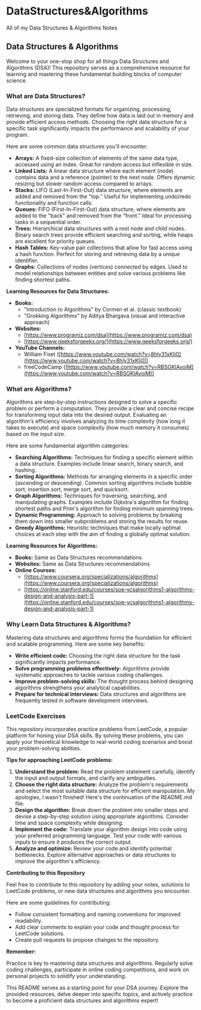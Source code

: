 # DataStructures&Algorithms

All of my Data Structures & Algorithms Notes

## Data Structures & Algorithms

Welcome to your one-stop shop for all things Data Structures and Algorithms (DSA)! This repository serves as a comprehensive resource for learning and mastering these fundamental building blocks of computer science.

### What are Data Structures?

Data structures are specialized formats for organizing, processing, retrieving, and storing data. They define how data is laid out in memory and provide efficient access methods. Choosing the right data structure for a specific task significantly impacts the performance and scalability of your program.

Here are some common data structures you'll encounter:

* **Arrays:** A fixed-size collection of elements of the same data type, accessed using an index. Great for random access but inflexible in size.
* **Linked Lists:** A linear data structure where each element (node) contains data and a reference (pointer) to the next node. Offers dynamic resizing but slower random access compared to arrays.
* **Stacks:** LIFO (Last-In-First-Out) data structure, where elements are added and removed from the "top." Useful for implementing undo/redo functionality and function calls.
* **Queues:** FIFO (First-In-First-Out) data structure, where elements are added to the "back" and removed from the "front." Ideal for processing tasks in a sequential order.
* **Trees:** Hierarchical data structures with a root node and child nodes. Binary search trees provide efficient searching and sorting, while heaps are excellent for priority queues.
* **Hash Tables:** Key-value pair collections that allow for fast access using a hash function. Perfect for storing and retrieving data by a unique identifier.
* **Graphs:** Collections of nodes (vertices) connected by edges. Used to model relationships between entities and solve various problems like finding shortest paths.

**Learning Resources for Data Structures:**

* **Books:**
    * "Introduction to Algorithms" by Cormen et al. (classic textbook)
    * "Grokking Algorithms" by Aditya Bhargava (visual and interactive approach)
* **Websites:**
    * [https://www.programiz.com/dsa](https://www.programiz.com/dsa)
    * [https://www.geeksforgeeks.org/](https://www.geeksforgeeks.org/)
* **YouTube Channels:**
    * William Fiset ([https://www.youtube.com/watch?v=8hly31xKli0](https://www.youtube.com/watch?v=8hly31xKli0))
    * freeCodeCamp ([https://www.youtube.com/watch?v=RBSGKlAvoiM](https://www.youtube.com/watch?v=RBSGKlAvoiM))

### What are Algorithms?

Algorithms are step-by-step instructions designed to solve a specific problem or perform a computation. They provide a clear and concise recipe for transforming input data into the desired output. Evaluating an algorithm's efficiency involves analyzing its time complexity (how long it takes to execute) and space complexity (how much memory it consumes) based on the input size.

Here are some fundamental algorithm categories:

* **Searching Algorithms:** Techniques for finding a specific element within a data structure. Examples include linear search, binary search, and hashing.
* **Sorting Algorithms:** Methods for arranging elements in a specific order (ascending or descending). Common sorting algorithms include bubble sort, insertion sort, merge sort, and quicksort.
* **Graph Algorithms:** Techniques for traversing, searching, and manipulating graphs. Examples include Dijkstra's algorithm for finding shortest paths and Prim's algorithm for finding minimum spanning trees.
* **Dynamic Programming:** Approach to solving problems by breaking them down into smaller subproblems and storing the results for reuse.
* **Greedy Algorithms:** Heuristic techniques that make locally optimal choices at each step with the aim of finding a globally optimal solution.

**Learning Resources for Algorithms:**

* **Books:** Same as Data Structures recommendations
* **Websites:** Same as Data Structures recommendations
* **Online Courses:**
    * [https://www.coursera.org/specializations/algorithms](https://www.coursera.org/specializations/algorithms)
    * [https://online.stanford.edu/courses/soe-ycsalgorithms1-algorithms-design-and-analysis-part-1](https://online.stanford.edu/courses/soe-ycsalgorithms1-algorithms-design-and-analysis-part-1)

### Why Learn Data Structures & Algorithms?

Mastering data structures and algorithms forms the foundation for efficient and scalable programming. Here are some key benefits:

* **Write efficient code:** Choosing the right data structure for the task significantly impacts performance.
* **Solve programming problems effectively:** Algorithms provide systematic approaches to tackle various coding challenges.
* **Improve problem-solving skills:** The thought process behind designing algorithms strengthens your analytical capabilities.
* **Prepare for technical interviews:** Data structures and algorithms are frequently tested in software development interviews.

### LeetCode Exercises

This repository incorporates practice problems from LeetCode, a popular platform for honing your DSA skills. By solving these problems, you can apply your theoretical knowledge to real-world coding scenarios and boost your problem-solving abilities.

**Tips for approaching LeetCode problems:**

1. **Understand the problem:** Read the problem statement carefully, identify the input and output formats, and clarify any ambiguities.
2. **Choose the right data structure:** Analyze the problem's requirements and select the most suitable data structure for efficient manipulation.
My apologies, I wasn't finished! Here's the continuation of the README.md file:
3. **Design the algorithm:** Break down the problem into smaller steps and devise a step-by-step solution using appropriate algorithms. Consider time and space complexity while designing.
4. **Implement the code:** Translate your algorithm design into code using your preferred programming language. Test your code with various inputs to ensure it produces the correct output.
5. **Analyze and optimize:** Review your code and identify potential bottlenecks. Explore alternative approaches or data structures to improve the algorithm's efficiency.

**Contributing to this Repository**

Feel free to contribute to this repository by adding your notes, solutions to LeetCode problems, or new data structures and algorithms you encounter.

Here are some guidelines for contributing:

* Follow consistent formatting and naming conventions for improved readability.
* Add clear comments to explain your code and thought process for LeetCode solutions.
* Create pull requests to propose changes to the repository.

**Remember:**

Practice is key to mastering data structures and algorithms. Regularly solve coding challenges, participate in online coding competitions, and work on personal projects to solidify your understanding.

This README serves as a starting point for your DSA journey. Explore the provided resources, delve deeper into specific topics, and actively practice to become a proficient data structures and algorithms expert!
